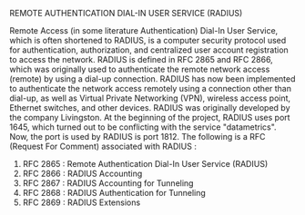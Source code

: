 REMOTE AUTHENTICATION DIAL-IN USER SERVICE (RADIUS)

Remote Access (in some literature Authentication) Dial-In User Service, which is often shortened to RADIUS, is a computer security protocol used for authentication, authorization, and centralized user account registration to access the network. RADIUS is defined in RFC 2865 and RFC 2866, which was originally used to authenticate the remote network access (remote) by using a dial-up connection. RADIUS has now been implemented to authenticate the network access remotely using a connection other than dial-up, as well as Virtual Private Networking (VPN), wireless access point, Ethernet switches, and other devices. RADIUS was originally developed by the company Livingston. At the beginning of the project, RADIUS uses port 1645, which turned out to be conflicting with the service "datametrics". Now, the port is used by RADIUS is port 1812. The following is a RFC (Request For Comment) associated with RADIUS :
1.	RFC 2865 : Remote Authentication Dial-In User Service (RADIUS)
2.	RFC 2866 : RADIUS Accounting
3.	RFC 2867 : RADIUS Accounting for Tunneling
4.	RFC 2868 : RADIUS Authentication for Tunneling
5.	RFC 2869 : RADIUS Extensions
